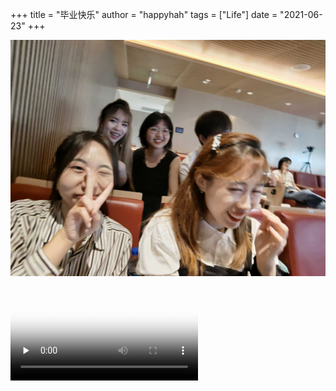 +++
title = "毕业快乐"
author = "happyhah"
tags = ["Life"]
date = "2021-06-23"
+++

<!--more-->

![](../../static/images/益海嘉里合照.jpg)

<video id="video" controls="" preload="none" poster="封面">
      <source id="mp4" src="../../static/video/6月23日毕业纪念视频最终版.mp4" type="video/mp4">
</videos>
